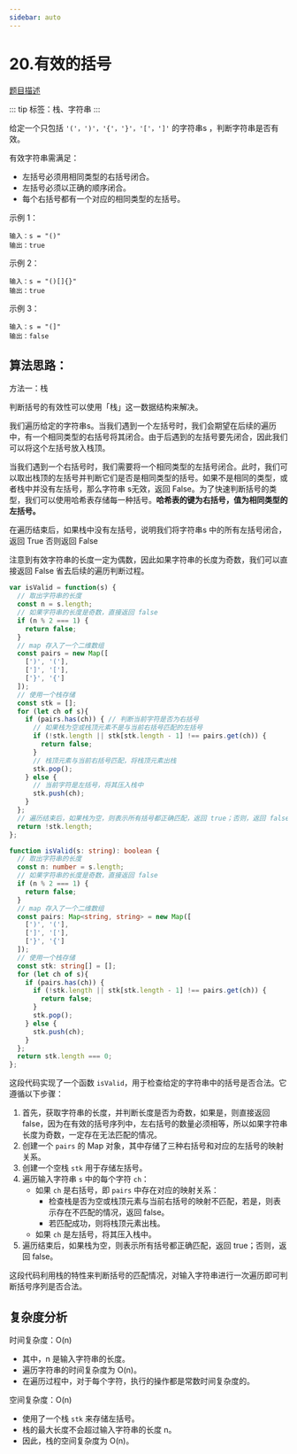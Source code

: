 ```yaml
---
sidebar: auto
---
```


# 20.有效的括号
[题目描述](https://leetcode.cn/problems/valid-parentheses/)

::: tip
标签：栈、字符串
:::

给定一个只包括 `'('，')'，'{'，'}'，'['，']'` 的字符串s ，判断字符串是否有效。

有效字符串需满足：

- 左括号必须用相同类型的右括号闭合。
- 左括号必须以正确的顺序闭合。
- 每个右括号都有一个对应的相同类型的左括号。
 

示例 1：
```
输入：s = "()"
输出：true
```

示例 2：
```
输入：s = "()[]{}"
输出：true
```

示例 3：
```
输入：s = "(]"
输出：false
```

## 算法思路：

方法一：栈

判断括号的有效性可以使用「栈」这一数据结构来解决。

我们遍历给定的字符串s。当我们遇到一个左括号时，我们会期望在后续的遍历中，有一个相同类型的右括号将其闭合。由于后遇到的左括号要先闭合，因此我们可以将这个左括号放入栈顶。

当我们遇到一个右括号时，我们需要将一个相同类型的左括号闭合。此时，我们可以取出栈顶的左括号并判断它们是否是相同类型的括号。如果不是相同的类型，或者栈中并没有左括号，那么字符串 s无效，返回 False。为了快速判断括号的类型，我们可以使用哈希表存储每一种括号。**哈希表的键为右括号，值为相同类型的左括号。**

在遍历结束后，如果栈中没有左括号，说明我们将字符串s 中的所有左括号闭合，返回 True 否则返回 False

注意到有效字符串的长度一定为偶数，因此如果字符串的长度为奇数，我们可以直接返回 False 省去后续的遍历判断过程。

```js
var isValid = function(s) {
  // 取出字符串的长度
  const n = s.length;
  // 如果字符串的长度是奇数，直接返回 false
  if (n % 2 === 1) {
    return false;
  }
  // map 存入了一个二维数组
  const pairs = new Map([
    [')', '('],
    [']', '['],
    ['}', '{']
  ]);
  // 使用一个栈存储
  const stk = [];
  for (let ch of s){
    if (pairs.has(ch)) { // 判断当前字符是否为右括号
      // 如果栈为空或栈顶元素不是与当前右括号匹配的左括号
      if (!stk.length || stk[stk.length - 1] !== pairs.get(ch)) {
        return false;
      }
      // 栈顶元素与当前右括号匹配，将栈顶元素出栈
      stk.pop();
    } else {
      // 当前字符是左括号，将其压入栈中
      stk.push(ch);
    }
  };
  // 遍历结束后，如果栈为空，则表示所有括号都正确匹配，返回 true；否则，返回 false
  return !stk.length;
};
```

```ts
function isValid(s: string): boolean {
  // 取出字符串的长度
  const n: number = s.length;
  // 如果字符串的长度是奇数，直接返回 false
  if (n % 2 === 1) {
    return false;
  }
  // map 存入了一个二维数组
  const pairs: Map<string, string> = new Map([
    [')', '('],
    [']', '['],
    ['}', '{']
  ]);
  // 使用一个栈存储
  const stk: string[] = [];
  for (let ch of s){
    if (pairs.has(ch)) {
      if (!stk.length || stk[stk.length - 1] !== pairs.get(ch)) {
        return false;
      }
      stk.pop();
    } else {
      stk.push(ch);
    }
  };
  return stk.length === 0;
};
```

这段代码实现了一个函数 `isValid`，用于检查给定的字符串中的括号是否合法。它遵循以下步骤：

1. 首先，获取字符串的长度，并判断长度是否为奇数，如果是，则直接返回 false，因为在有效的括号序列中，左右括号的数量必须相等，所以如果字符串长度为奇数，一定存在无法匹配的情况。
2. 创建一个 `pairs` 的 Map 对象，其中存储了三种右括号和对应的左括号的映射关系。
3. 创建一个空栈 `stk` 用于存储左括号。
4. 遍历输入字符串 `s` 中的每个字符 `ch`：
   - 如果 `ch` 是右括号，即 `pairs` 中存在对应的映射关系：
     - 检查栈是否为空或栈顶元素与当前右括号的映射不匹配，若是，则表示存在不匹配的情况，返回 false。
     - 若匹配成功，则将栈顶元素出栈。
   - 如果 `ch` 是左括号，将其压入栈中。
5. 遍历结束后，如果栈为空，则表示所有括号都正确匹配，返回 true；否则，返回 false。

这段代码利用栈的特性来判断括号的匹配情况，对输入字符串进行一次遍历即可判断括号序列是否合法。


## 复杂度分析

时间复杂度：O(n)
- 其中，n 是输入字符串的长度。
- 遍历字符串的时间复杂度为 O(n)。
- 在遍历过程中，对于每个字符，执行的操作都是常数时间复杂度的。

空间复杂度：O(n)
- 使用了一个栈 `stk` 来存储左括号。
- 栈的最大长度不会超过输入字符串的长度 n。
- 因此，栈的空间复杂度为 O(n)。